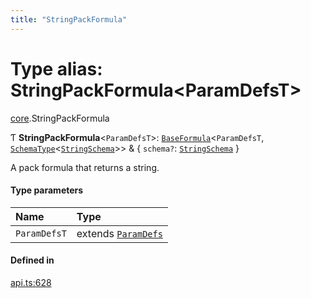 ```yaml
---
title: "StringPackFormula"
---
```

# Type alias: StringPackFormula<ParamDefsT\>

[core](../modules/core.md).StringPackFormula

Ƭ **StringPackFormula**<`ParamDefsT`\>: [`BaseFormula`](core.BaseFormula.md)<`ParamDefsT`, [`SchemaType`](core.SchemaType.md)<[`StringSchema`](core.StringSchema.md)\>\> & { `schema?`: [`StringSchema`](core.StringSchema.md)  }

A pack formula that returns a string.

#### Type parameters

| Name | Type |
| :------ | :------ |
| `ParamDefsT` | extends [`ParamDefs`](core.ParamDefs.md) |

#### Defined in

[api.ts:628](https://github.com/coda/packs-sdk/blob/main/api.ts#L628)
